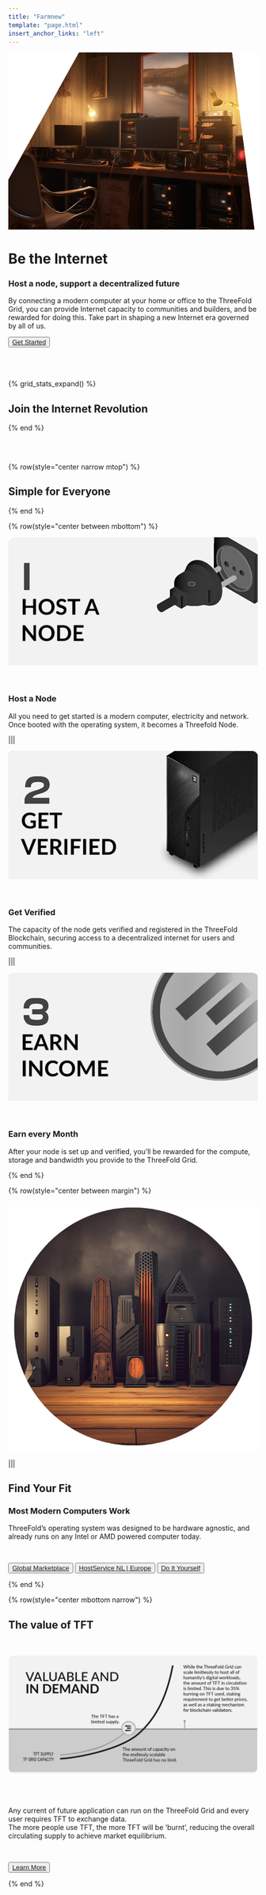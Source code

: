 ```yaml
---
title: "Farmnew"
template: "page.html"
insert_anchor_links: "left"
---
```


<!-- section 1 (be the Internet) -->

<div class="text-gray-900 bg-cover bg-no-repeat mybg" style="background-image:url(BG_wide.png)">
    <div class="h-full">
      <div class="flex flex-col items-center md:flex-row">
       <div class="w-full md:w-1/2">
          <div class="block">
            <img
                src="togethericon.png" class="w-full h-full"/>
          </div>
        </div>
        <div class="flex flex-col items-start justify-center w-full py-24 md:w-1/2">
          <div class="flex flex-col items-start justify-center p-6">
            <h1>Be the <strong>Internet</strong></h1>
            <h3 class="my-0">Host a node, support a decentralized future</h3>
            <p>By connecting a modern computer at your home or office to the ThreeFold Grid, you can provide Internet capacity to communities and builders, and be rewarded for doing this. Take part in shaping a new Internet era governed by all of us.</p>
            <button class="mx-0"><a target="_blank" href="https://manual.grid.tf/TF_Farmer_Guide/tf_farmer_guide_readme.html">Get Started</a></button>
          </div>
        </div>
      </div>
    </div>
  </div>

<br>

<br>

<br>



<!-- section 2 (Map) -->

{% grid_stats_expand() %}

## Join the **Internet Revolution**

{% end %}

<br>

<br>


<!-- section 3 -->

{% row(style="center narrow mtop") %}

## Simple for Everyone

{% end %}

{% row(style="center between mbottom") %}

![Image](host.png#mx-auto)

<br>

### Host a Node

All you need to get started is a modern computer, electricity and network. Once booted with the operating system, it becomes a Threefold Node. 

|||

![Image](verif.png#mx-auto)

<br>

### Get Verified

The capacity of the node gets verified and registered in the ThreeFold Blockchain, securing access to a decentralized internet for users and communities.

|||

![Image](earn.png#mx-auto)

<br>

### Earn every Month
After your node is set up and verified, you’ll be rewarded for the compute, storage and bandwidth you provide to the ThreeFold Grid.


{% end %}


<!-- section 4  -->

{% row(style="center between margin") %}

![](findyourfit.png#mx-auto)

|||

## Find Your Fit
### Most Modern Computers Work

ThreeFold’s operating system was designed to be hardware agnostic, and already runs on any Intel or AMD powered computer today. 

<br>

<button>[Global Marketplace](https://marketplace.3node.global/)</button>
<button>[HostService NL | Europe](https://hostservice.nl/winkel/)</button>
<button>[Do It Yourself](https://manual.grid.tf/TF_Farmer_Guide/TF_Complete_Farmer_Guide/farmer_guide.html)</button>

{% end %}



<!-- section 5 -->

{% row(style="center mbottom narrow") %}

## The value of **TFT**

<br>

![Image](farm_value_tft.jpg#mx-auto)

<br>
<br>

Any current of future application can run on the ThreeFold Grid and every user requires TFT to exchange data.  <br>
The more people use TFT, the more TFT will be ‘burnt’, reducing the overall circulating supply to achieve market equilibrium.

<br>

<button>[Learn More](/token)</button>


{% end %}